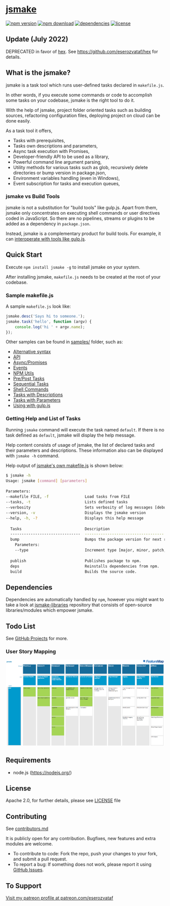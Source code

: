 # [jsmake](https://github.com/eserozvataf/jsmake)

[![npm version][npm-image]][npm-url]
[![npm download][download-image]][npm-url]
[![dependencies][dep-image]][dep-url]
[![license][license-image]][license-url]


## Update (July 2022)

DEPRECATED in favor of [hex](https://github.com/eserozvataf/hex).
See https://github.com/eserozvataf/hex for details.


## What is the jsmake?

jsmake is a task tool which runs user-defined tasks declared in `makefile.js`.

In other words, if you execute some commands or code to accomplish some tasks on your codebase, jsmake is the right tool to do it.

With the help of jsmake, project folder oriented tasks such as building sources, refactoring configuration files, deploying project on cloud can be done easily.

As a task tool it offers,

- Tasks with prerequisites,
- Tasks own descriptions and parameters,
- Async task execution with Promises,
- Developer-friendly API to be used as a library,
- Powerful command line argument parsing,
- Utility methods for various tasks such as glob, recursively delete directories or bump version in package.json,
- Environment variables handling (even in Windows),
- Event subscription for tasks and execution queues,


### jsmake vs Build Tools

jsmake is not a substitution for "build tools" like gulp.js. Apart from them, jsmake only concentrates on executing shell commands or user directives coded in JavaScript. So there are no pipelines, streams or plugins to be added as a dependency in `package.json`.

Instead, jsmake is a complementary product for build tools. For example, it can [interoperate with tools like gulp.js](samples/using-with-gulp-makefile.js).


## Quick Start

Execute `npm install jsmake -g` to install jsmake on your system.

After installing jsmake, `makefile.js` needs to be created at the root of your codebase. 


### Sample makefile.js

A sample `makefile.js` look like:

```js
jsmake.desc('Says hi to someone.');
jsmake.task('hello', function (argv) {
    console.log('hi ' + argv.name);
});
```

Other samples can be found in [samples/](samples/) folder, such as:

- [Alternative syntax](samples/alternative-syntax-makefile.js)
- [API](samples/api.js)
- [Async/Promises](samples/async-promises-makefile.js)
- [Events](samples/events-makefile.js)
- [NPM Utils](samples/npm-utils-makefile.js)
- [Pre/Post Tasks](samples/pre-post-tasks-makefile.js)
- [Sequential Tasks](samples/sequential-tasks-makefile.js)
- [Shell Commands](samples/shell-commands-makefile.js)
- [Tasks with Descriptions](samples/tasks-with-descriptions-makefile.js)
- [Tasks with Parameters](samples/tasks-with-parameters-makefile.js)
- [Using with gulp.js](samples/using-with-gulp-makefile.js)


### Getting Help and List of Tasks

Running `jsmake` command will execute the task named `default`. If there is no task defined as `default`, jsmake will display the help message.

Help content consists of usage of jsmake, the list of declared tasks and their parameters and descriptions. These information also can be displayed with `jsmake -h` command.

Help output of [jsmake's own makefile.js](makefile.js) is shown below:

```bash
$ jsmake -h
Usage: jsmake [command] [parameters]

Parameters:
--makefile FILE, -f                Load tasks from FILE
--tasks, -t                        Lists defined tasks
--verbosity                        Sets verbosity of log messages [debug, warn, info, error]
--version, -v                      Displays the jsmake version
--help, -h, -?                     Displays this help message

  Tasks                            Description
  -------------------------------  -----------------------------------
  bump                             Bumps the package version for next release.
    Parameters:
    --type                         Increment type [major, minor, patch, premajor, preminor, prepatch or prerelease]

  publish                          Publishes package to npm.
  deps                             Reinstalls dependencies from npm.
  build                            Builds the source code.
```


## Dependencies

Dependencies are automatically handled by `npm`, however you might want to take a look at [jsmake-libraries](https://github.com/eserozvataf/jsmake-libraries) repository that consists of open-source libraries/modules which empower jsmake.


## Todo List

See [GitHub Projects](https://github.com/eserozvataf/jsmake/projects) for more.

### User Story Mapping

![User Story Mapping for jsmake packages](docs/usm.png)


## Requirements

* node.js (https://nodejs.org/)


## License

Apache 2.0, for further details, please see [LICENSE](LICENSE) file


## Contributing

See [contributors.md](contributors.md)

It is publicly open for any contribution. Bugfixes, new features and extra modules are welcome.

* To contribute to code: Fork the repo, push your changes to your fork, and submit a pull request.
* To report a bug: If something does not work, please report it using [GitHub Issues](https://github.com/eserozvataf/maester/issues).


## To Support

[Visit my patreon profile at patreon.com/eserozvataf](https://www.patreon.com/eserozvataf)


[npm-image]: https://img.shields.io/npm/v/jsmake.svg?style=flat-square
[npm-url]: https://www.npmjs.com/package/jsmake
[download-image]: https://img.shields.io/npm/dt/jsmake.svg?style=flat-square
[dep-image]: https://img.shields.io/david/eserozvataf/jsmake.svg?style=flat-square
[dep-url]: https://github.com/eserozvataf/jsmake
[license-image]: https://img.shields.io/npm/l/jsmake.svg?style=flat-square
[license-url]: https://github.com/eserozvataf/jsmake/blob/master/LICENSE
